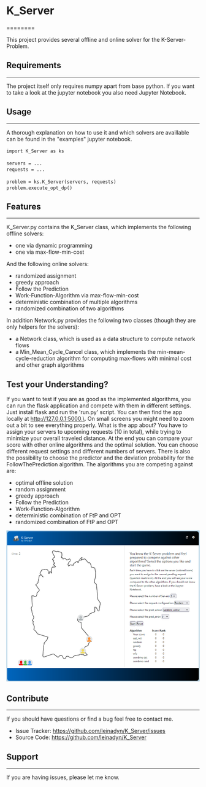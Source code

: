 # K_Server

========

This project provides several offline and online solver for the K-Server-Problem.

## Requirements

---

The project itself only requires numpy apart from base python. If you want to take a look at the jupyter notebook you also need Jupyter Notebook.

## Usage

---

A thorough explanation on how to use it and which solvers are availlable can be found in the "examples" jupyter notebook.

    import K_Server as ks

    servers = ...
    requests = ...

    problem = ks.K_Server(servers, requests)
    problem.execute_opt_dp()

## Features

---

K_Server.py contains the K_Server class, which implements the following offline solvers:

- one via dynamic programming
- one via max-flow-min-cost

And the following online solvers:

- randomized assignment
- greedy approach
- Follow the Prediction
- Work-Function-Algorithm via max-flow-min-cost
- deterministic combination of multiple algorithms
- randomized combination of two algorithms

In addition Network.py provides the following two classes (though they are only helpers for the solvers):

- a Network class, which is used as a data structure to compute network flows
- a Min_Mean_Cycle_Cancel class, which implements the min-mean-cycle-reduction algorithm for computing max-flows with minimal cost and other graph algorithms

## Test your Understanding?

If you want to test if you are as good as the implemented algorithms, you can run the flask application and compete with them in different settings.
Just install flask and run the 'run.py' script. You can then find the app locally at http://127.0.0.1:5000.\. On small screens you might need to zoom out a bit to see everything properly.
What is the app about? You have to assign your servers to upcoming requests (10 in total), while trying to minimize your overall traveled distance. At the end you can compare your score with other online algorithms and the optimal solution. You can choose different request settings and different numbers of servers. There is also the possibility to choose the predictor and the deviation probability for the FollowThePrediction algorithm. The algorithms you are competing against are:
- optimal offline solution
- random assignment
- greedy approach
- Follow the Prediction
- Work-Function-Algorithm
- deterministic combination of FtP and OPT
- randomized combination of FtP and OPT

![screenshot of the application](/application/static/images/Screenshot.png "Screenshot of the application")

## Contribute

---

If you should have questions or find a bug feel free to contact me.

- Issue Tracker: https://github.com/leinadyn/K_Server/issues
- Source Code: https://github.com/leinadyn/K_Server

## Support

---

If you are having issues, please let me know.
